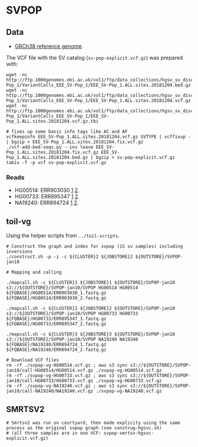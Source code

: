 # SVPOP

## Data

- [GRCh38 reference genome](http://hgdownload.soe.ucsc.edu/goldenPath/hg38/bigZips/hg38.fa.gz).

The VCF file with the SV catalog (`sv-pop-explicit.vcf.gz`) was prepared with:

```
wget -nc http://ftp.1000genomes.ebi.ac.uk/vol1/ftp/data_collections/hgsv_sv_discovery/working/20181025_EEE_SV-Pop_1/VariantCalls_EEE_SV-Pop_1/EEE_SV-Pop_1.ALL.sites.20181204.bed.gz
wget -nc http://ftp.1000genomes.ebi.ac.uk/vol1/ftp/data_collections/hgsv_sv_discovery/working/20181025_EEE_SV-Pop_1/VariantCalls_EEE_SV-Pop_1/EEE_SV-Pop_1.ALL.sites.20181204.vcf.gz
wget -nc http://ftp.1000genomes.ebi.ac.uk/vol1/ftp/data_collections/hgsv_sv_discovery/working/20181025_EEE_SV-Pop_1/VariantCalls_EEE_SV-Pop_1/EEE_SV-Pop_1.ALL.sites.20181204.vcf.gz.tbi

# fixes up some basic info tags like AC and AF
vcfkeepinfo EEE_SV-Pop_1.ALL.sites.20181204.vcf.gz SVTYPE | vcffixup - | bgzip > EEE_SV-Pop_1.ALL.sites.20181204.fix.vcf.gz
./vcf-add-bed-seqs.py --inv leave EEE_SV-Pop_1.ALL.sites.20181204.fix.vcf.gz EEE_SV-Pop_1.ALL.sites.20181204.bed.gz | bgzip > sv-pop-explicit.vcf.gz
tabix -f -p vcf sv-pop-explicit.vcf.gz
```

### Reads

- HG00514: ERR903030 [1](ftp://ftp.sra.ebi.ac.uk/vol1/fastq/ERR903/ERR903030/ERR903030_1.fastq.gz) [2](ftp://ftp.sra.ebi.ac.uk/vol1/fastq/ERR903/ERR903030/ERR903030_2.fastq.gz).
- HG00733: ERR895347 [1](ftp://ftp.sra.ebi.ac.uk/vol1/fastq/ERR894/ERR894724/ERR894724_1.fastq.gz) [2](ftp://ftp.sra.ebi.ac.uk/vol1/fastq/ERR894/ERR894724/ERR894724_2.fastq.gz).
- NA19240: ERR894724 [1](ftp://ftp.sra.ebi.ac.uk/vol1/fastq/ERR894/ERR894724/ERR894724_1.fastq.gz) [2](ftp://ftp.sra.ebi.ac.uk/vol1/fastq/ERR894/ERR894724/ERR894724_2.fastq.gz).


## toil-vg

Using the helper scripts from `../toil-scripts`.

```
# Construct the graph and index for svpop (15 sv samples) including inversions
./construct.sh -p -i -c ${CLUSTER}2 ${JOBSTORE}2 ${OUTSTORE}/SVPOP-jan10

# Mapping and calling

./mapcall.sh -c ${CLUSTER}1 ${JOBSTORE}1 ${OUTSTORE}/SVPOP-jan10 s3://${OUTSTORE}/SVPOP-jan10/SVPOP HG00514 HG00514 ${FQBASE}/HG00514/ERR903030_1.fastq.gz ${FQBASE}/HG00514/ERR903030_2.fastq.gz

./mapcall.sh -c ${CLUSTER}2 ${JOBSTORE}2 ${OUTSTORE}/SVPOP-jan10 s3://${OUTSTORE}/SVPOP-jan10/SVPOP HG00733 HG00733 ${FQBASE}/HG00733/ERR895347_1.fastq.gz ${FQBASE}/HG00733/ERR895347_2.fastq.gz 

./mapcall.sh -c ${CLUSTER}3 ${JOBSTORE}3 ${OUTSTORE}/SVPOP-jan10 s3://${OUTSTORE}/SVPOP-jan10/SVPOP NA19240 NA19240 ${FQBASE}/NA19240/ERR894724_1.fastq.gz ${FQBASE}/NA19240/ERR894724_2.fastq.gz

# Download VCF files
rm -rf ./svpop-vg-HG00514.vcf.gz ; aws s3 sync s3://${OUTSTORE}/SVPOP-jan10/call-HG00514/HG00514.vcf.gz ./svpop-vg-HG00514.vcf.gz
rm -rf ./svpop-vg-HG00733.vcf.gz ; aws s3 sync s3://${OUTSTORE}/SVPOP-jan10/call-HG00733/HG00733.vcf.gz ./svpop-vg-HG00733.vcf.gz
rm -rf ./svpop-vg-NA19240.vcf.gz ; aws s3 sync s3://${OUTSTORE}/SVPOP-jan10/call-NA19240/NA19240.vcf.gz ./svpop-vg-NA19240.vcf.gz
```

## SMRTSV2

```
# Smrtsv2 was run on courtyard, then made explicity using the same process as the original svpop graph (see construg-hgsvc.sh)
# (all three samples are in one VCF: svpop-smrtsv-hgsvc-explicit.vcf.gz)
```
